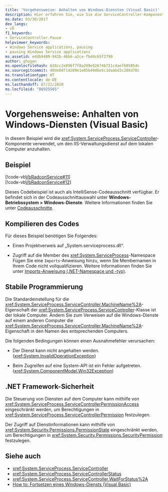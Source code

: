 ```yaml
---
title: 'Vorgehensweise: Anhalten von Windows-Diensten (Visual Basic)'
description: Hier erfahren Sie, wie Sie die ServiceController-Komponente verwenden, um einen Windows-Dienst (z. B. den IIS-Verwaltungsdienst) auf einem lokalen Computer mit Visual Basic anzuhalten.
ms.date: 03/30/2017
dev_langs:
- vb
f1_keywords:
- ServiceController.Pause
helpviewer_keywords:
- Windows Service applications, pausing
- pausing Windows Service applications
ms.assetid: eddb9409-942b-46b6-a2ce-fbd4c65f2790
author: ghogen
ms.openlocfilehash: 628cc2e896f7f8a289e52674b721c4aef605854c
ms.sourcegitcommit: 40de8df14289e1e05b40d6e5c1daabd3c286d70c
ms.translationtype: HT
ms.contentlocale: de-DE
ms.lasthandoff: 07/22/2020
ms.locfileid: "86925565"
---
```

# <a name="how-to-pause-a-windows-service-visual-basic"></a>Vorgehensweise: Anhalten von Windows-Diensten (Visual Basic)
In diesem Beispiel wird die <xref:System.ServiceProcess.ServiceController>-Komponente verwendet, um den IIS-Verwaltungsdienst auf dem lokalen Computer anzuhalten.  
  
## <a name="example"></a>Beispiel  
 [!code-vb[VbRadconService#11](../../../samples/snippets/visualbasic/VS_Snippets_VBCSharp/VbRadconService/VB/MyNewService.vb#11)]  
[!code-vb[VbRadconService#12](../../../samples/snippets/visualbasic/VS_Snippets_VBCSharp/VbRadconService/VB/MyNewService.vb#12)]  
  
 Dieses Codebeispiel ist auch als IntelliSense-Codeausschnitt verfügbar. Er befindet sich in der Codeausschnittauswahl unter **Windows-Betriebssystem > Windows-Dienste**. Weitere Informationen finden Sie unter [Codeausschnitte](/visualstudio/ide/code-snippets).  
  
## <a name="compiling-the-code"></a>Kompilieren des Codes  
 Für dieses Beispiel benötigen Sie Folgendes:  
  
- Einen Projektverweis auf „System.serviceprocess.dll“.  
  
- Zugriff auf die Member des <xref:System.ServiceProcess>-Namespace Fügen Sie eine `Imports`-Anweisung hinzu, wenn Sie Membernamen in Ihrem Code nicht vollqualifizieren. Weitere Informationen finden Sie unter [Imports-Anweisung (.NET-Namespace und -typ)](../../visual-basic/language-reference/statements/imports-statement-net-namespace-and-type.md).  
  
## <a name="robust-programming"></a>Stabile Programmierung  
 Die Standardeinstellung für die <xref:System.ServiceProcess.ServiceController.MachineName%2A>-Eigenschaft der <xref:System.ServiceProcess.ServiceController>-Klasse ist der lokale Computer. Ändern Sie zum Verweisen auf die Windows-Dienste auf einem anderen Computer die <xref:System.ServiceProcess.ServiceController.MachineName%2A>-Eigenschaft in den Namen des entsprechenden Computers.  
  
 Die folgenden Bedingungen können einen Ausnahmefehler verursachen:  
  
- Der Dienst kann nicht angehalten werden. (<xref:System.InvalidOperationException>)  
  
- Beim Zugreifen auf eine System-API ist ein Fehler aufgetreten. (<xref:System.ComponentModel.Win32Exception>)  
  
## <a name="net-framework-security"></a>.NET Framework-Sicherheit  
 Die Steuerung von Diensten auf dem Computer kann mithilfe von <xref:System.ServiceProcess.ServiceControllerPermissionAccess> eingeschränkt werden, um Berechtigungen in <xref:System.ServiceProcess.ServiceControllerPermission> festzulegen.  
  
 Der Zugriff auf Dienstinformationen kann mithilfe von <xref:System.Security.Permissions.PermissionState> eingeschränkt werden, um Berechtigungen in <xref:System.Security.Permissions.SecurityPermission> festzulegen.  
  
## <a name="see-also"></a>Siehe auch

- <xref:System.ServiceProcess.ServiceController>
- <xref:System.ServiceProcess.ServiceControllerStatus>
- <xref:System.ServiceProcess.ServiceController.WaitForStatus%2A>
- [How to: Fortsetzen eines Windows-Diensts (Visual Basic)](how-to-continue-a-windows-service-visual-basic.md)
